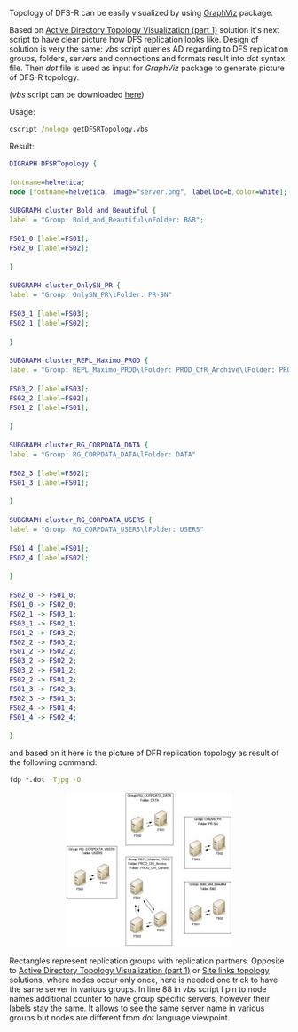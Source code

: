 Topology of DFS-R can be easily visualized by using [GraphViz](http://graphviz.org) package.

Based on [Active Directory Topology Visualization (part 1)](https://github.com/Grad1ent/ActiveDirectoryAndAround/tree/Active-Directory-Topology-Visualization-part-1) solution it's next script to have clear picture how DFS replication looks like. Design of solution is very the same: _vbs_ script queries AD regarding to DFS replication groups, folders, servers and connections and formats result into _dot_ syntax file. Then _dot_ file is used as input for _GraphViz_ package to generate picture of DFS-R topology.

(_vbs_ script can be downloaded [here](/files/getDFSRTopology.zip))

Usage:

```cmd
cscript /nologo getDFSRTopology.vbs
```

Result:

```dot
DIGRAPH DFSRTopology {

fontname=helvetica;
node [fontname=helvetica, image="server.png", labelloc=b,color=white];

SUBGRAPH cluster_Bold_and_Beautiful {
label = "Group: Bold_and_Beautiful\nFolder: B&B";

FS01_0 [label=FS01];
FS02_0 [label=FS02];

}

SUBGRAPH cluster_OnlySN_PR {
label = "Group: OnlySN_PR\lFolder: PR-SN"

FS03_1 [label=FS03];
FS02_1 [label=FS02];

}

SUBGRAPH cluster_REPL_Maximo_PROD {
label = "Group: REPL_Maximo_PROD\lFolder: PROD_CfR_Archive\lFolder: PROD_CfR_Current"

FS03_2 [label=FS03];
FS02_2 [label=FS02];
FS01_2 [label=FS01];

}

SUBGRAPH cluster_RG_CORPDATA_DATA {
label = "Group: RG_CORPDATA_DATA\lFolder: DATA"

FS02_3 [label=FS02];
FS01_3 [label=FS01];

}

SUBGRAPH cluster_RG_CORPDATA_USERS {
label = "Group: RG_CORPDATA_USERS\lFolder: USERS"

FS01_4 [label=FS01];
FS02_4 [label=FS02];

}

FS02_0 -> FS01_0;
FS01_0 -> FS02_0;
FS02_1 -> FS03_1;
FS03_1 -> FS02_1;
FS01_2 -> FS03_2;
FS02_2 -> FS03_2;
FS01_2 -> FS02_2;
FS03_2 -> FS02_2;
FS03_2 -> FS01_2;
FS02_2 -> FS01_2;
FS01_3 -> FS02_3;
FS02_3 -> FS01_3;
FS02_4 -> FS01_4;
FS01_4 -> FS02_4;

}
```

and based on it here is the picture of DFR replication topology as result of the following command:
```cmd
fdp *.dot -Tjpg -O
```

<p align="center">
   <img src="/pics/fdp4-300x278.jpg"/>
</p>

Rectangles represent replication groups with replication partners. Opposite to [Active Directory Topology Visualization (part 1)](https://github.com/Grad1ent/ActiveDirectoryAndAround/tree/Active-Directory-Topology-Visualization-part-1) or [Site links topology]() solutions, where nodes occur only once, here is needed one trick to have the same server in various groups. In line 88 in _vbs_ script I pin to node names additional counter to have group specific servers, however their labels stay the same. It allows to see the same server name in various groups but nodes are different from _dot_ language viewpoint.
